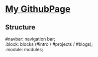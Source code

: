 # [My GithubPage](https://el15ande.github.io)
## Structure
 #navbar: navigation bar;  
 .block: blocks (#intro / #projects / #blogs);  
 .module: modules;
